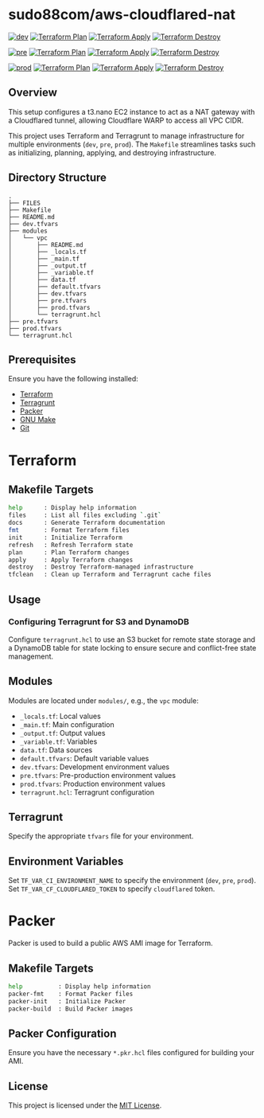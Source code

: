 # sudo88com/aws-cloudflared-nat

[![dev](https://img.shields.io/badge/dev-blue)](https://github.com/sudo88com/aws-cloudflared-nat/tree/dev)
[![Terraform Plan](https://github.com/sudo88com/aws-cloudflared-nat/actions/workflows/terragrunt_plan.yml/badge.svg?branch=dev)](https://github.com/sudo88com/aws-cloudflared-nat/actions/workflows/terragrunt_plan.yml)
[![Terraform Apply](https://github.com/sudo88com/aws-cloudflared-nat/actions/workflows/terragrunt_apply.yml/badge.svg?branch=dev)](https://github.com/sudo88com/aws-cloudflared-nat/actions/workflows/terragrunt_apply.yml)
[![Terraform Destroy](https://github.com/sudo88com/aws-cloudflared-nat/actions/workflows/terragrunt_destroy.yml/badge.svg?branch=dev)](https://github.com/sudo88com/aws-cloudflared-nat/actions/workflows/terragrunt_destroy.yml)

[![pre](https://img.shields.io/badge/pre-blue)](https://github.com/sudo88com/aws-cloudflared-nat/tree/pre)
[![Terraform Plan](https://github.com/sudo88com/aws-cloudflared-nat/actions/workflows/terragrunt_plan.yml/badge.svg?branch=pre)](https://github.com/sudo88com/aws-cloudflared-nat/actions/workflows/terragrunt_plan.yml)
[![Terraform Apply](https://github.com/sudo88com/aws-cloudflared-nat/actions/workflows/terragrunt_apply.yml/badge.svg?branch=pre)](https://github.com/sudo88com/aws-cloudflared-nat/actions/workflows/terragrunt_apply.yml)
[![Terraform Destroy](https://github.com/sudo88com/aws-cloudflared-nat/actions/workflows/terragrunt_destroy.yml/badge.svg?branch=prod)](https://github.com/sudo88com/aws-cloudflared-nat/actions/workflows/terragrunt_destroy.yml)

[![prod](https://img.shields.io/badge/prod-blue)](https://github.com/sudo88com/aws-cloudflared-nat/tree/prod)
[![Terraform Plan](https://github.com/sudo88com/aws-cloudflared-nat/actions/workflows/terragrunt_plan.yml/badge.svg?branch=prod)](https://github.com/sudo88com/aws-cloudflared-nat/actions/workflows/terragrunt_plan.yml)
[![Terraform Apply](https://github.com/sudo88com/aws-cloudflared-nat/actions/workflows/terragrunt_apply.yml/badge.svg?branch=prod)](https://github.com/sudo88com/aws-cloudflared-nat/actions/workflows/terragrunt_apply.yml)
[![Terraform Destroy](https://github.com/sudo88com/aws-cloudflared-nat/actions/workflows/terragrunt_destroy.yml/badge.svg?branch=prod)](https://github.com/sudo88com/aws-cloudflared-nat/actions/workflows/terragrunt_destroy.yml)

## Overview
This setup configures a t3.nano EC2 instance to act as a NAT gateway with a Cloudflared tunnel, allowing Cloudflare WARP to access all VPC CIDR.

This project uses Terraform and Terragrunt to manage infrastructure for multiple environments (`dev`, `pre`, `prod`). The `Makefile` streamlines tasks such as initializing, planning, applying, and destroying infrastructure.

## Directory Structure

```
.
├── FILES
├── Makefile
├── README.md
├── dev.tfvars
├── modules
│   └── vpc
│       ├── README.md
│       ├── _locals.tf
│       ├── _main.tf
│       ├── _output.tf
│       ├── _variable.tf
│       ├── data.tf
│       ├── default.tfvars
│       ├── dev.tfvars
│       ├── pre.tfvars
│       ├── prod.tfvars
│       └── terragrunt.hcl
├── pre.tfvars
├── prod.tfvars
└── terragrunt.hcl
```

## Prerequisites

Ensure you have the following installed:

- [Terraform](https://developer.hashicorp.com/terraform/install)
- [Terragrunt](https://terragrunt.gruntwork.io/)
- [Packer](https://developer.hashicorp.com/packer/install)
- [GNU Make](https://www.gnu.org/software/make/)
- [Git](https://git-scm.com/)

# Terraform

## Makefile Targets

```bash
help      : Display help information
files     : List all files excluding `.git`
docs      : Generate Terraform documentation
fmt       : Format Terraform files
init      : Initialize Terraform
refresh   : Refresh Terraform state
plan      : Plan Terraform changes
apply     : Apply Terraform changes
destroy   : Destroy Terraform-managed infrastructure
tfclean   : Clean up Terraform and Terragrunt cache files
```

## Usage

### Configuring Terragrunt for S3 and DynamoDB

Configure `terragrunt.hcl` to use an S3 bucket for remote state storage and a DynamoDB table for state locking to ensure secure and conflict-free state management.

## Modules

Modules are located under `modules/`, e.g., the `vpc` module:

- `_locals.tf`: Local values
- `_main.tf`: Main configuration
- `_output.tf`: Output values
- `_variable.tf`: Variables
- `data.tf`: Data sources
- `default.tfvars`: Default variable values
- `dev.tfvars`: Development environment values
- `pre.tfvars`: Pre-production environment values
- `prod.tfvars`: Production environment values
- `terragrunt.hcl`: Terragrunt configuration

## Terragrunt

Specify the appropriate `tfvars` file for your environment.

## Environment Variables

Set `TF_VAR_CI_ENVIRONMENT_NAME` to specify the environment (`dev`, `pre`, `prod`).
Set `TF_VAR_CF_CLOUDFLARED_TOKEN` to specify `cloudflared` token.

# Packer

Packer is used to build a public AWS AMI image for Terraform.

## Makefile Targets

```bash
help          : Display help information
packer-fmt    : Format Packer files
packer-init   : Initialize Packer
packer-build  : Build Packer images
```

## Packer Configuration

Ensure you have the necessary `*.pkr.hcl` files configured for building your AMI.

## License

This project is licensed under the [MIT License](./LICENSE).
